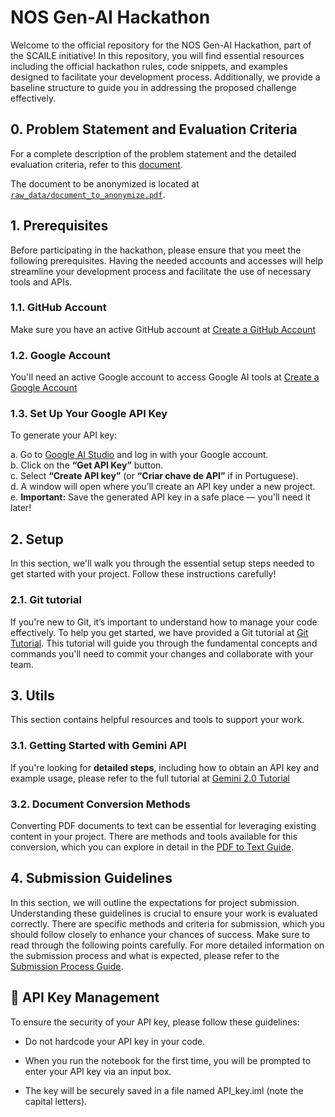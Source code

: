 # NOS Gen-AI Hackathon

Welcome to the official repository for the NOS Gen-AI Hackathon, part of the SCAILE initiative! In this repository, you will find essential resources including the official hackathon rules, code snippets, and examples designed to facilitate your development process. Additionally, we provide a baseline structure to guide you in addressing the proposed challenge effectively.

## 0. Problem Statement and Evaluation Criteria

For a complete description of the problem statement and the detailed evaluation criteria, refer to this [document](tutorials/problem_and_eval.md).

The document to be anonymized is located at [`raw_data/document_to_anonymize.pdf`](raw_data/document_to_anonymize.pdf).

## 1. Prerequisites

Before participating in the hackathon, please ensure that you meet the following prerequisites. Having the needed accounts and accesses will help streamline your development process and facilitate the use of necessary tools and APIs.

### 1.1. GitHub Account

Make sure you have an active GitHub account at [Create a GitHub Account](https://github.com/signup)

### 1.2. Google Account

You'll need an active Google account to access Google AI tools at [Create a Google Account](https://accounts.google.com/signup)

### 1.3. Set Up Your Google API Key

To generate your API key:

a. Go to [Google AI Studio](https://aistudio.google.com/) and log in with your Google account.  
b. Click on the **“Get API Key”** button.  
c. Select **“Create API key”** (or **“Criar chave de API”** if in Portuguese).  
d. A window will open where you’ll create an API key under a new project.  
e. **Important:** Save the generated API key in a safe place — you'll need it later!

## 2. Setup

In this section, we'll walk you through the essential setup steps needed to get started with your project. Follow these instructions carefully!

### 2.1. Git tutorial

If you're new to Git, it’s important to understand how to manage your code effectively. To help you get started, we have provided a Git tutorial at [Git Tutorial](tutorials/git_tutorial.md). This tutorial will guide you through the fundamental concepts and commands you'll need to commit your changes and collaborate with your team.

## 3. Utils

This section contains helpful resources and tools to support your work.

### 3.1. Getting Started with Gemini API

If you're looking for **detailed steps**, including how to obtain an API key and example usage, please refer to the full tutorial at [Gemini 2.0 Tutorial](tutorials/gemini_tutorial.md)

### 3.2. Document Conversion Methods

Converting PDF documents to text can be essential for leveraging existing content in your project. There are methods and tools available for this conversion, which you can explore in detail in the [PDF to Text Guide](tutorials/pdf__to__txt.ipynb).

## 4. Submission Guidelines

In this section, we will outline the expectations for project submission. Understanding these guidelines is crucial to ensure your work is evaluated correctly. There are specific methods and criteria for submission, which you should follow closely to enhance your chances of success. Make sure to read through the following points carefully.
For more detailed information on the submission process and what is expected, please refer to the [Submission Process Guide](submission/README.md).

## 🔑 API Key Management

To ensure the security of your API key, please follow these guidelines:

- Do not hardcode your API key in your code.

- When you run the notebook for the first time, you will be prompted to enter your API key via an input box.

- The key will be securely saved in a file named API_key.iml (note the capital letters).
